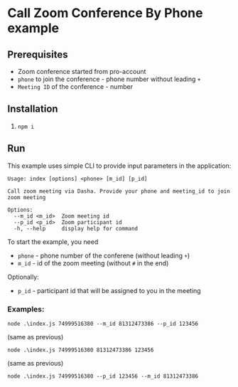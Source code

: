 # Call Zoom Conference By Phone example

## Prerequisites

- Zoom conference started from pro-account
- `phone` to join the conference - phone number without leading `+`
- `Meeting ID` of the conference - number

## Installation

1. `npm i`

## Run

This example uses simple CLI to provide input parameters in the application:

```
Usage: index [options] <phone> [m_id] [p_id]

Call zoom meeting via Dasha. Provide your phone and meeting_id to join zoom meeting

Options:
  --m_id <m_id>  Zoom meeting id
  --p_id <p_id>  Zoom participant id
  -h, --help     display help for command
```

To start the example, you need 
- `phone` - phone number of the conferene (without leading `+`)
- `m_id` - id of the zoom meeting (without `#` in the end)

Optionally:
- `p_id` - participant id that will be assigned to you in the meeting

### Examples:

```
node .\index.js 74999516380 --m_id 81312473386 --p_id 123456
```

(same as previous)

```
node .\index.js 74999516380 81312473386 123456
```

(same as previous)
```
node .\index.js 74999516380 --p_id 123456 --m_id 81312473386
```
